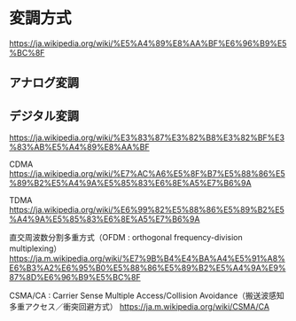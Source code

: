 # 変調方式

https://ja.wikipedia.org/wiki/%E5%A4%89%E8%AA%BF%E6%96%B9%E5%BC%8F

## アナログ変調


## デジタル変調
https://ja.wikipedia.org/wiki/%E3%83%87%E3%82%B8%E3%82%BF%E3%83%AB%E5%A4%89%E8%AA%BF

CDMA
https://ja.wikipedia.org/wiki/%E7%AC%A6%E5%8F%B7%E5%88%86%E5%89%B2%E5%A4%9A%E5%85%83%E6%8E%A5%E7%B6%9A

TDMA
https://ja.wikipedia.org/wiki/%E6%99%82%E5%88%86%E5%89%B2%E5%A4%9A%E5%85%83%E6%8E%A5%E7%B6%9A

直交周波数分割多重方式（OFDM : orthogonal frequency-division multiplexing）
https://ja.m.wikipedia.org/wiki/%E7%9B%B4%E4%BA%A4%E5%91%A8%E6%B3%A2%E6%95%B0%E5%88%86%E5%89%B2%E5%A4%9A%E9%87%8D%E6%96%B9%E5%BC%8F

CSMA/CA : Carrier Sense Multiple Access/Collision Avoidance（搬送波感知多重アクセス／衝突回避方式） 
https://ja.m.wikipedia.org/wiki/CSMA/CA


